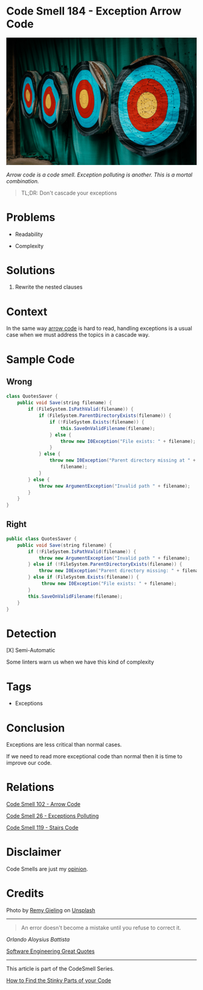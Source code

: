 # Code Smell 184 - Exception Arrow Code
            
![Code Smell 184 - Exception Arrow Code](Code%20Smell%20184%20-%20Exception%20Arrow%20Code.jpg)

*Arrow code is a code smell. Exception polluting is another. This is a mortal combination.*

> TL;DR: Don't cascade your exceptions

# Problems

- Readability

- Complexity

# Solutions

1. Rewrite the nested clauses

# Context

In the same way [arrow code](https://github.com/mcsee/Software-Design-Articles/tree/main/Articles/Code%20Smells/Code%20Smell%20102%20-%20Arrow%20Code/readme.md) is hard to read, handling exceptions is a usual case when we must address the topics in a cascade way.

# Sample Code

## Wrong

<!-- [Gist Url](https://gist.github.com/mcsee/18a248332d86061c9cccdf5195a70ca8) -->

```java
class QuotesSaver {
    public void Save(string filename) {
        if (FileSystem.IsPathValid(filename)) {
            if (FileSystem.ParentDirectoryExists(filename)) {
                if (!FileSystem.Exists(filename)) {
                    this.SaveOnValidFilename(filename);
                } else {
                    throw new I0Exception("File exists: " + filename);
                }
            } else {
                throw new I0Exception("Parent directory missing at " + 
                    filename);
            }
        } else {
            throw new ArgumentException("Invalid path " + filename);
        }
    }
}
```

## Right

<!-- [Gist Url](https://gist.github.com/mcsee/7d40861212d1d475a25d740f10c8f34e) -->

```java
public class QuotesSaver {
    public void Save(string filename) {
        if (!FileSystem.IsPathValid(filename)) {
            throw new ArgumentException("Invalid path " + filename);
        } else if (!FileSystem.ParentDirectoryExists(filename)) {
            throw new I0Exception("Parent directory missing: " + filename);
        } else if (FileSystem.Exists(filename)) {
             throw new I0Exception("File exists: " + filename);
        }
        this.SaveOnValidFilename(filename);
    }
}
```

# Detection

[X] Semi-Automatic 

Some linters warn us when we have this kind of complexity

# Tags

- Exceptions

# Conclusion

Exceptions are less critical than normal cases.

If we need to read more exceptional code than normal then it is time to improve our code.

# Relations

[Code Smell 102 - Arrow Code](https://github.com/mcsee/Software-Design-Articles/tree/main/Articles/Code%20Smells/Code%20Smell%20102%20-%20Arrow%20Code/readme.md)

[Code Smell 26 - Exceptions Polluting](https://github.com/mcsee/Software-Design-Articles/tree/main/Articles/Code%20Smells/Code%20Smell%2026%20-%20Exceptions%20Polluting/readme.md)

[Code Smell 119 - Stairs Code](https://github.com/mcsee/Software-Design-Articles/tree/main/Articles/Code%20Smells/Code%20Smell%20119%20-%20Stairs%20Code/readme.md)

# Disclaimer

Code Smells are just my [opinion](https://github.com/mcsee/Software-Design-Articles/tree/main/Articles/Blogging/I%20Wrote%20More%20than%2090%20Articles%20on%202021%20Here%20is%20What%20I%20Learned/readme.md).

# Credits

Photo by [Remy Gieling](https://unsplash.com/@gieling) on [Unsplash](https://unsplash.com/s/photos/archer)
  
* * *

> An error doesn't become a mistake until you refuse to correct it.

_Orlando Aloysius Battista_

[Software Engineering Great Quotes](https://github.com/mcsee/Software-Design-Articles/tree/main/Articles/Quotes/Software%20Engineering%20Great%20Quotes/readme.md)

* * *

This article is part of the CodeSmell Series.

[How to Find the Stinky Parts of your Code](https://github.com/mcsee/Software-Design-Articles/tree/main/Articles/Code%20Smells/How%20to%20Find%20the%20Stinky%20parts%20of%20your%20Code/readme.md)
  